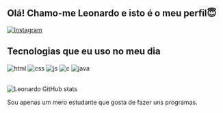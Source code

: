 ## Olá! Chamo-me Leonardo e isto é o meu perfil😇

[![Instagram](https://img.shields.io/badge/Instagram-E4405F?style=for-the-badge&logo=instagram&logoColor=white)](https://www.instagram.com/_leo05gomes_/)

## Tecnologias que eu uso no meu dia

<div style="display: inline_block">
  <img align="center" alt="html" src="https://img.shields.io/badge/HTML-E34F26?style=for-the-badge&logo=html5&logoColor=white" />
  <img align="center" alt="css" src="https://img.shields.io/badge/CSS-1572B6?style=for-the-badge&logo=css3&logoColor=white" />
  <img align="center" alt="js" src="https://img.shields.io/badge/JavaScript-F7DF1E?style=for-the-badge&logo=javascript&logoColor=black" />
  <img align="center" alt="c" src="https://img.shields.io/badge/C-00599C?style=for-the-badge&logo=c&logoColor=white" />
  <img align="center" alt="java" src="https://img.shields.io/badge/Java-ED8B00?style=for-the-badge&logo=openjdk&logoColor=white" />
</div><br/>

![Leonardo GitHub stats](https://github-readme-stats.vercel.app/api?username=Leonardo-G&show_icons=true&theme=dracula)

 Sou apenas um mero estudante que gosta de fazer uns programas.
